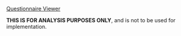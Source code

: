  [Questionnaire Viewer](https://project-wildfyre.github.io/domain-archetype/?q=https://nw-gmsa.github.io/R4/Questionnaire-GenomicTestOrder.json)
 
**THIS IS FOR ANALYSIS PURPOSES ONLY**, and is not to be used for implementation.
